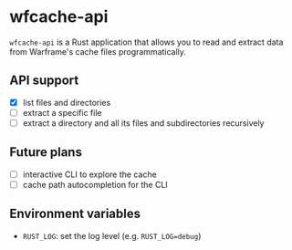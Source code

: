 # wfcache-api

`wfcache-api` is a Rust application that allows you to read and extract data 
from Warframe's cache files programmatically.

## API support

- [x] list files and directories
- [ ] extract a specific file
- [ ] extract a directory and all its files and subdirectories recursively

## Future plans

- [ ] interactive CLI to explore the cache <!-- https://crates.io/crates/shellfish ? -->
- [ ] cache path autocompletion for the CLI

## Environment variables

- `RUST_LOG`: set the log level (e.g. `RUST_LOG=debug`)